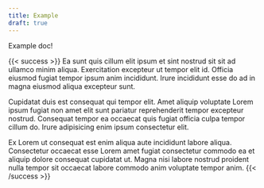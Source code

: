 ```yaml
---
title: Example
draft: true
---
```


Example doc!

{{< success >}}
Ea sunt quis cillum elit ipsum et sint nostrud sit sit ad ullamco minim aliqua. Exercitation excepteur ut tempor elit id. Officia eiusmod fugiat tempor ipsum anim incididunt. Irure incididunt esse do ad in magna eiusmod aliqua excepteur sunt.

Cupidatat duis est consequat qui tempor elit. Amet aliquip voluptate Lorem ipsum fugiat non amet elit sunt pariatur reprehenderit tempor excepteur nostrud. Consequat tempor ea occaecat quis fugiat officia culpa tempor cillum do. Irure adipisicing enim ipsum consectetur elit.

Ex Lorem ut consequat est enim aliqua aute incididunt labore aliqua. Consectetur occaecat esse Lorem amet fugiat consectetur commodo ea et aliquip dolore consequat cupidatat ut. Magna nisi labore nostrud proident nulla tempor sit occaecat labore commodo anim voluptate tempor anim.
{{< /success >}}